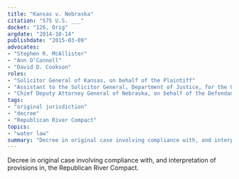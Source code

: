 ```yaml
---
title: "Kansas v. Nebraska"
citation: "575 U.S. ___"
docket: "126, Orig"
argdate: "2014-10-14"
publishdate: "2015-03-09"
advocates:
- "Stephen R. McAllister"
- "Ann O’Connell"
- "David D. Cookson"
roles:
- "Solicitor General of Kansas, on behalf of the Plaintiff"
- "Assistant to the Solicitor General, Department of Justice, for the United States, as amicus curiae"
- "Chief Deputy Attorney General of Nebraska, on behalf of the Defendants"
tags:
- "original jurisdiction"
- "decree"
- "Republican River Compact"
topics:
- "water law"
summary: "Decree in original case involving compliance with, and interpretation of provisions in, the Republican River Compact."
---
```

Decree in original case involving compliance with, and interpretation of provisions in, the Republican River Compact.